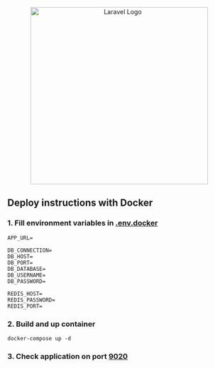 <p align="center"><a href="https://laravel.com" target="_blank"><img src="https://paystar.ir/homepage/image/logo.svg" width="400" alt="Laravel Logo"></a></p>


## Deploy instructions with Docker


### 1. Fill environment variables in [.env.docker](.env.docker)
```dotenv
APP_URL=

DB_CONNECTION=
DB_HOST=
DB_PORT=
DB_DATABASE=
DB_USERNAME=
DB_PASSWORD=

REDIS_HOST=
REDIS_PASSWORD=
REDIS_PORT=
```


### 2. Build and up container
```shell
docker-compose up -d
```


### 3. Check application on port [9020](http://localhost:9020)
